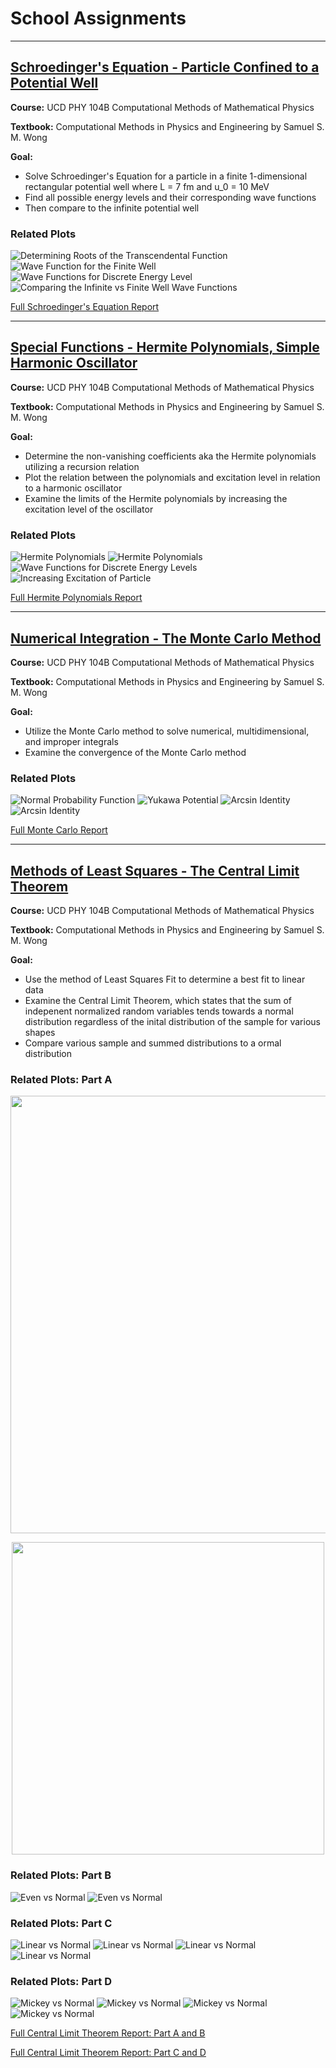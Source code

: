 # School Assignments
***

## [Schroedinger's Equation - Particle Confined to a Potential Well](https://github.com/bcchap/school-assignments/blob/computational-physics/computational-physics/schro-eq/schro-eq.py)

**Course:** UCD PHY 104B Computational Methods of Mathematical Physics

**Textbook:** Computational Methods in Physics and Engineering by Samuel S. M. Wong

**Goal:** 
* Solve Schroedinger's Equation for a particle in a finite 1-dimensional rectangular potential well where L = 7 fm and u_0 = 10 MeV
* Find all possible energy levels and their corresponding wave functions
* Then compare to the infinite potential well

### Related Plots
![Determining Roots of the Transcendental Function](/school-assignment-images/rootcheck.png)
![Wave Function for the Finite Well](/school-assignment-images/finwell.png)
![Wave Functions for Discrete Energy Level](/school-assignment-images/infwell.png)
![Comparing the Infinite vs Finite Well Wave Functions](/school-assignment-images/infvsfin.png)

[Full Schroedinger's Equation Report](https://github.com/bcchap/school-assignments/blob/computational-physics/computational-physics/schro-eq/shroq-eq-report.pdf)

___

## [Special Functions - Hermite Polynomials, Simple Harmonic Oscillator](https://github.com/bcchap/school-assignments/blob/computational-physics/computational-physics/hermite-poly/hermite-polynomials.py)

**Course:** UCD PHY 104B Computational Methods of Mathematical Physics

**Textbook:** Computational Methods in Physics and Engineering by Samuel S. M. Wong

**Goal:**
* Determine the non-vanishing coefficients aka the Hermite polynomials utilizing a recursion relation
* Plot the relation between the polynomials and excitation level in relation to a harmonic oscillator
* Examine the limits of the Hermite polynomials by increasing the excitation level of the oscillator

### Related Plots
![Hermite Polynomials](/school-assignment-images/hermpolyarray.png)
![Hermite Polynomials](/school-assignment-images/hermpoly.png)
![Wave Functions for Discrete Energy Levels](/school-assignment-images/psiho.png)
![Increasing Excitation of Particle](/school-assignment-images/compare.png)

[Full Hermite Polynomials Report](https://github.com/bcchap/school-assignments/blob/computational-physics/computational-physics/hermite-poly/hermite-polynomials-report.pdf)

___

## [Numerical Integration - The Monte Carlo Method](https://github.com/bcchap/school-assignments/tree/computational-physics/computational-physics/monte-carlo)

**Course:** UCD PHY 104B Computational Methods of Mathematical Physics

**Textbook:** Computational Methods in Physics and Engineering by Samuel S. M. Wong 

**Goal:**
* Utilize the Monte Carlo method to solve numerical, multidimensional, and improper integrals
* Examine the convergence of the Monte Carlo method

### Related Plots
![Normal Probability Function](/school-assignment-images/NPF.png)
![Yukawa Potential](/school-assignment-images/YUKAWA.png)
![Arcsin Identity](/school-assignment-images/ARCSIN.25.png)
![Arcsin Identity](/school-assignment-images/ARCSIN.75.png)

[Full Monte Carlo Report](https://github.com/bcchap/school-assignments/blob/computational-physics/computational-physics/monte-carlo/monte-carlo-report.pdf)

___

## [Methods of Least Squares - The Central Limit Theorem](https://github.com/bcchap/school-assignments/tree/computational-physics/computational-physics/central-limit)

**Course:** UCD PHY 104B Computational Methods of Mathematical Physics

**Textbook:** Computational Methods in Physics and Engineering by Samuel S. M. Wong 

**Goal:**
* Use the method of Least Squares Fit to determine a best fit to linear data
* Examine the Central Limit Theorem, which states that the sum of indepenent normalized random variables tends towards a normal distribution regardless of the inital distribution of the sample for various shapes
* Compare various sample and summed distributions to a ormal distribution

### Related Plots: Part A
<p align="center">
  <img width="700" src="/school-assignment-images/linfitvals.png">
</p>

<p align="center">
  <img width="500" src="/school-assignment-images/linfit.png">
</p>

### Related Plots: Part B
![Even vs Normal](/school-assignment-images/n1.png)
![Even vs Normal](/school-assignment-images/n50.png)

### Related Plots: Part C
![Linear vs Normal](/school-assignment-images/n1lind.png)
![Linear vs Normal](/school-assignment-images/n1lin.png)
![Linear vs Normal](/school-assignment-images/n500lind.png)
![Linear vs Normal](/school-assignment-images/n500lin.png)

### Related Plots: Part D
![Mickey vs Normal](/school-assignment-images/n1micd.png)
![Mickey vs Normal](/school-assignment-images/n1mic.png)
![Mickey vs Normal](/school-assignment-images/n500micd.png)
![Mickey vs Normal](/school-assignment-images/n500mic.png)

[Full Central Limit Theorem Report: Part A and B](https://github.com/bcchap/school-assignments/blob/computational-physics/computational-physics/central-limit/central-limit-theorem-a-b-report.pdf)

[Full Central Limit Theorem Report: Part C and D](https://github.com/bcchap/school-assignments/blob/computational-physics/computational-physics/central-limit/central-limit-theorem-c-d-report.pdf)
